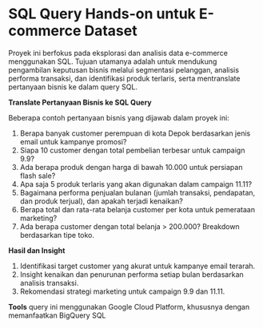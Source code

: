 # SQL Query Hands-on untuk E-commerce Dataset

Proyek ini berfokus pada eksplorasi dan analisis data e-commerce menggunakan SQL. Tujuan utamanya adalah untuk mendukung pengambilan keputusan bisnis melalui segmentasi pelanggan, analisis performa transaksi, dan identifikasi produk terlaris, serta mentranslate pertanyaan bisnis ke dalam query SQL.

**Translate Pertanyaan Bisnis ke SQL Query**

Beberapa contoh pertanyaan bisnis yang dijawab dalam proyek ini:
1. Berapa banyak customer perempuan di kota Depok berdasarkan jenis email untuk kampanye promosi?
2. Siapa 10 customer dengan total pembelian terbesar untuk campaign 9.9?
3. Ada berapa produk dengan harga di bawah 10.000 untuk persiapan flash sale?
4. Apa saja 5 produk terlaris yang akan digunakan dalam campaign 11.11?
5. Bagaimana performa penjualan bulanan (jumlah transaksi, pendapatan, dan produk terjual), dan apakah terjadi kenaikan?
6. Berapa total dan rata-rata belanja customer per kota untuk pemerataan marketing?
7. Ada berapa customer dengan total belanja > 200.000? Breakdown berdasarkan tipe toko.

**Hasil dan Insight**
1. Identifikasi target customer yang akurat untuk kampanye email terarah.
2. Insight kenaikan dan penurunan performa setiap bulan berdasarkan analisis transaksi.
3. Rekomendasi strategi marketing untuk campaign 9.9 dan 11.11.

**Tools**
query ini menggunakan Google Cloud Platform, khususnya dengan memanfaatkan BigQuery SQL
